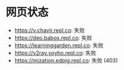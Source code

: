 # 网页状态
- https://v.chavir.repl.co: 失败
- https://deo.babox.repl.co: 失败
- https://learninggarden.repl.co: 失败
- https://v2ray.yoyho.repl.co: 失败
- https://mization.edpjg.repl.co: 失败 (403)

